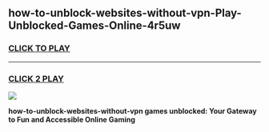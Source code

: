 
## how-to-unblock-websites-without-vpn-Play-Unblocked-Games-Online-4r5uw
<h3>
<a href="https://premium76.site?title=how-to-unblock-websites-without-vpn&ref=25A">CLICK TO PLAY</a></h3>
<hr>

<h3>
<a href="https://premium76.site?title=how-to-unblock-websites-without-vpn&ref=25A">CLICK 2 PLAY</a>
  
</h3>

<a href="https://premium76.site?title=how-to-unblock-websites-without-vpn&ref=25A"><img src="https://clearcache.store/games.png"></a>


**how-to-unblock-websites-without-vpn games unblocked: Your Gateway to Fun and Accessible Online Gaming**

